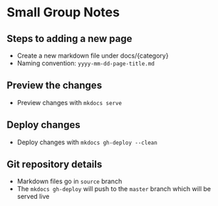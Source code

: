 # Small Group Notes

## Steps to adding a new page

 - Create a new markdown file under docs/{category}
 - Naming convention: ```yyyy-mm-dd-page-title.md```
 
 
## Preview the changes

  - Preview changes with ```mkdocs serve```
  
## Deploy changes
  - Deploy changes with ```mkdocs gh-deploy --clean```
 
## Git repository details
  - Markdown files go in ```source``` branch
  - The ```mkdocs gh-deploy``` will push to the ```master``` branch which will be served live
